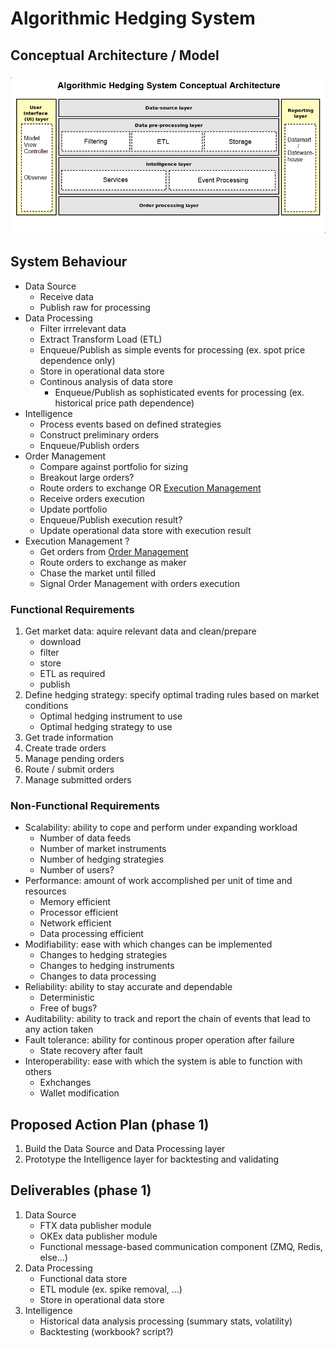 # Algorithmic Hedging System

## Conceptual Architecture / Model

![Algorithmic Hedging System Conceptual Architecture](res/ConceptualArchitecture.png)

## System Behaviour

- Data Source
    - Receive data
    - Publish raw for processing
- Data Processing
    - Filter irrrelevant data
    - Extract Transform Load (ETL)
    - Enqueue/Publish as simple events for processing (ex. spot price dependence only)
    - Store in operational data store
    - Continous analysis of data store
        - Enqueue/Publish as sophisticated events for processing (ex. historical price path dependence)
- Intelligence
    - Process events based on defined strategies
    - Construct preliminary orders
    - Enqueue/Publish orders
- Order Management
    - Compare against portfolio for sizing
    - Breakout large orders?
    - Route orders to exchange OR [Execution Management]()
    - Receive orders execution
    - Update portfolio
    - Enqueue/Publish execution result?
    - Update operational data store with execution result
- Execution Management ?
    - Get orders from [Order Management]()
    - Route orders to exchange as maker
    - Chase the market until filled
    - Signal Order Management with orders execution


<!-- ## System Components

- Data Ingestion
    - Data collectors
    - Filtering
    - Data processor (ETL)
    - Store/Publish
        - Operational Database
        - Downstream production
        - Archive
        - Non-prod env.
- Data Communication
    - Message-based
- Hedging Strategies
    - Naive hedging stat
    - Variance hedging stat
    - Per hedging instrument stat (perpetuals, inverse futures, futures)
- Order Management
    - Execution
- Metrics Collector -->


### Functional Requirements

1. Get market data: aquire relevant data and clean/prepare
    - download
    - filter
    - store
    - ETL as required
    - publish
1. Define hedging strategy: specify optimal trading rules based on market conditions
    - Optimal hedging instrument to use
    - Optimal hedging strategy to use
1. Get trade information
1. Create trade orders
1. Manage pending orders
1. Route / submit orders
1. Manage submitted orders



### Non-Functional Requirements

- Scalability: ability to cope and perform under expanding workload
    - Number of data feeds
    - Number of market instruments
    - Number of hedging strategies
    - Number of users?
- Performance: amount of work accomplished per unit of time and resources
    - Memory efficient
    - Processor efficient
    - Network efficient
    - Data processing efficient
- Modifiability: ease with which changes can be implemented
    - Changes to hedging strategies
    - Changes to hedging instruments
    - Changes to data processing
- Reliability: ability to stay accurate and dependable
    - Deterministic
    - Free of bugs?
- Auditability: ability to track and report the chain of events that lead to any action taken
- Fault tolerance: ability for continous proper operation after failure
    - State recovery after fault
- Interoperability: ease with which the system is able to function with others
    - Exhchanges
    - Wallet modification


## Proposed Action Plan (phase 1)

1. Build the Data Source and Data Processing layer
1. Prototype the Intelligence layer for backtesting and validating


## Deliverables (phase 1)

1. Data Source 
    - FTX data publisher module
    - OKEx data publisher module
    - Functional message-based communication component (ZMQ, Redis, else...)
1. Data Processing
    - Functional data store
    - ETL module (ex. spike removal, ...)
    - Store in operational data store
1. Intelligence
    - Historical data analysis processing (summary stats, volatility)
    - Backtesting (workbook? script?)
